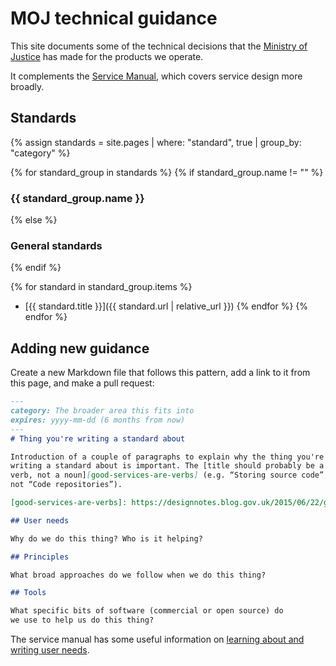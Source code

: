 # MOJ technical guidance

This site documents some of the technical decisions that the
[Ministry of Justice](https://www.gov.uk/government/organisations/ministry-of-justice)
has made for the products we operate.

It complements the [Service Manual](https://www.gov.uk/service-manual),
which covers service design more broadly.

## Standards

{% assign standards = site.pages
  | where: "standard", true
  | group_by: "category" %}

{% for standard_group in standards %}
{% if standard_group.name != "" %}
### {{ standard_group.name }}
{% else %}
### General standards
{% endif %}

{% for standard in standard_group.items %}
- [{{ standard.title }}]({{ standard.url | relative_url }})
{% endfor %}
{% endfor %}

## Adding new guidance

Create a new Markdown file that follows this pattern, add a link to it
from this page, and make a pull request:

```markdown
---
category: The broader area this fits into
expires: yyyy-mm-dd (6 months from now)
---
# Thing you're writing a standard about

Introduction of a couple of paragraphs to explain why the thing you're
writing a standard about is important. The [title should probably be a
verb, not a noun][good-services-are-verbs] (e.g. “Storing source code”,
not “Code repositories”).

[good-services-are-verbs]: https://designnotes.blog.gov.uk/2015/06/22/good-services-are-verbs-2/

## User needs

Why do we do this thing? Who is it helping?

## Principles

What broad approaches do we follow when we do this thing?

## Tools

What specific bits of software (commercial or open source) do
we use to help us do this thing?
```

The service manual has some useful information on
[learning about and writing user needs](https://www.gov.uk/service-manual/user-research/start-by-learning-user-needs).
